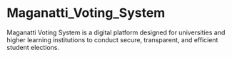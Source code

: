 # Maganatti_Voting_System
Maganatti Voting System is a digital platform designed for universities and higher learning institutions to conduct secure, transparent, and efficient student elections.
